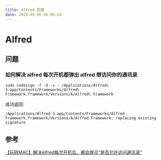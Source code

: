 ```yaml
---
title: Alfred 配置
date: 2018-05-06 06:09:54
---
```


 # Alfred



<!--more-->



## 问题

### 如何解决 alfred 每次开机都弹出 alfred 想访问你的通讯录

```shell
sudo codesign -f -d -s - /Applications/Alfred\ 3.app/Contents/Frameworks/Alfred\ Framework.framework/Versions/A/Alfred\ Framework
```

成功返回:

```shell
/Applications/Alfred 3.app/Contents/Frameworks/Alfred Framework.framework/Versions/A/Alfred Framework: replacing existing signature
```



## 参考

[【玩转MAC】解决Alfred每次开机后，都会提示“是否允许访问通讯录”](https://www.jianshu.com/p/cc206abae6e5)